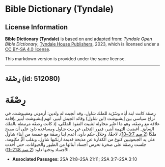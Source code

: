 # Bible Dictionary (Tyndale)

## License Information

**Bible Dictionary (Tyndale)** is based on and adapted from: _Tyndale Open Bible Dictionary_, [Tyndale House Publishers](https://tyndaleopenresources.com/), 2023, which is licensed under a [CC BY-SA 4.0 license](https://creativecommons.org/licenses/by-sa/4.0/legalcode.en).

This markdown version is provided under the same license.



--------------------------------

## رِصْفَة (id: 512080)

رِصْفَة
=======

رِصفَة كانت ابنة أياه وسُرّية للملك شاول، وقد أنجبت له ولدين: أرموني ومفيبوشث. في نزاع سياسي بين إيشبوشث (ابن شاول) وقائد الجيش أبنير، اتهم إيشبوشث أبنير بإقامة علاقة مع رِصفَة، وهو ما اعتُبر محاولة لتثبيت النفوذ الملكي، إذ كانت رِصفَة مرتبطة بالملك السابق. أغضبت التهمة أبنير، فقرر التخلي عن بيت شاول ومساعدة داود على أن يصبح ملكًا ([2 صم 3:7–10](https://ref.ly/2Sam3:7-2Sam3:10)). لاحقًا، وخلال حكم داود، أُعدم ابنا رِصفَة مع خمسة من أبناء شاول على يد الجبعونيين كنوع من الكفارة عن مذبحة قديمة ارتكبها شاول. وبقلب أمٍّ مكلومة، جلست رِصفَة على صخرة تحرس أجساد أبنائها من الطيور والحيوانات، حتى أُخذت الأجساد ودفنها داود ([2 صم 21:8–11](https://ref.ly/2Sam21:8-2Sam21:11)).

* **Associated Passages:** 2SA 21:8–2SA 21:11; 2SA 3:7–2SA 3:10

